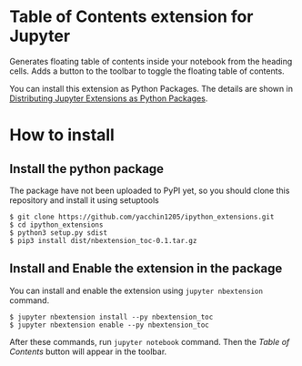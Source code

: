 # Table of Contents extension for Jupyter

Generates floating table of contents inside your notebook from the heading cells.
Adds a button to the toolbar to toggle the floating table of contents.

You can install this extension as Python Packages. The details are shown in [Distributing Jupyter Extensions as Python Packages](https://jupyter-notebook.readthedocs.org/en/stable/examples/Notebook/rstversions/Distributing%20Jupyter%20Extensions%20as%20Python%20Packages.html).

# How to install

## Install the python package

The package have not been uploaded to PyPI yet, so you should clone this repository and install it using setuptools

```
$ git clone https://github.com/yacchin1205/ipython_extensions.git
$ cd ipython_extensions
$ python3 setup.py sdist
$ pip3 install dist/nbextension_toc-0.1.tar.gz
```

## Install and Enable the extension in the package

You can install and enable the extension using `jupyter nbextension` command.

```
$ jupyter nbextension install --py nbextension_toc
$ jupyter nbextension enable --py nbextension_toc
```

After these commands, run `jupyter notebook` command. Then the *Table of Contents* button will appear in the toolbar.
